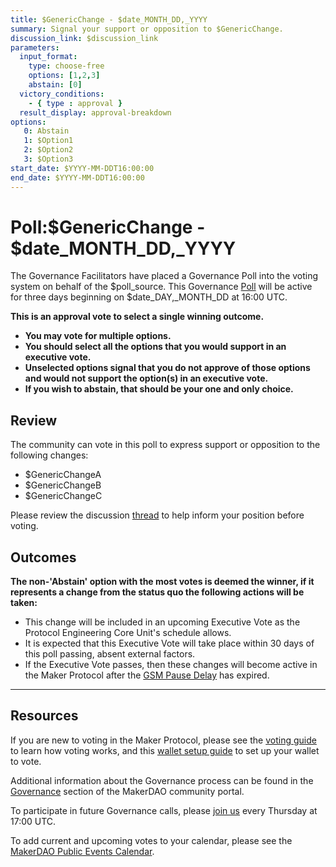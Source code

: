 ```yaml
---
title: $GenericChange - $date_MONTH_DD,_YYYY
summary: Signal your support or opposition to $GenericChange.
discussion_link: $discussion_link
parameters:
  input_format:
    type: choose-free
    options: [1,2,3]
    abstain: [0]
  victory_conditions:
    - { type : approval }
  result_display: approval-breakdown
options:
   0: Abstain
   1: $Option1
   2: $Option2
   3: $Option3
start_date: $YYYY-MM-DDT16:00:00
end_date: $YYYY-MM-DDT16:00:00
---
```

# Poll:$GenericChange - $date_MONTH_DD,_YYYY

The Governance Facilitators have placed a Governance Poll into the voting system on behalf of the $poll_source. This Governance [Poll](https://community-development.makerdao.com/en/learn/governance/on-chain-gov) will be active for three days beginning on $date_DAY,_MONTH_DD at 16:00 UTC.

**This is an approval vote to select a single winning outcome.**
- **You may vote for multiple options.**
- **You should select all the options that you would support in an executive vote.**
- **Unselected options signal that you do not approve of those options and would not support the option(s) in an executive vote.**
- **If you wish to abstain, that should be your one and only choice.**

## Review

The community can vote in this poll to express support or opposition to the following changes:
* $GenericChangeA
* $GenericChangeB
* $GenericChangeC

Please review the discussion [thread]($discussion_link) to help inform your position before voting.

## Outcomes

**The non-'Abstain' option with the most votes is deemed the winner, if it represents a change from the status quo the following actions will be taken:**
* This change will be included in an upcoming Executive Vote as the Protocol Engineering Core Unit's schedule allows.
* It is expected that this Executive Vote will take place within 30 days of this poll passing, absent external factors.
* If the Executive Vote passes, then these changes will become active in the Maker Protocol after the [GSM Pause Delay](https://manual.makerdao.com/parameter-index/core/param-gsm-pause-delay) has expired.

---

## Resources

If you are new to voting in the Maker Protocol, please see the [voting guide](https://community-development.makerdao.com/en/learn/governance/how-voting-works/) to learn how voting works, and this [wallet setup guide](https://community-development.makerdao.com/en/learn/governance/voting-setup/) to set up your wallet to vote.

Additional information about the Governance process can be found in the [Governance](https://community-development.makerdao.com/en/learn/governance) section of the MakerDAO community portal.

To participate in future Governance calls, please [join us](https://github.com/makerdao/community/tree/master/governance/governance-and-risk-meetings) every Thursday at 17:00 UTC.

To add current and upcoming votes to your calendar, please see the [MakerDAO Public Events Calendar](https://calendar.google.com/calendar/embed?src=makerdao.com_3efhm2ghipksegl009ktniomdk%40group.calendar.google.com&ctz=UTC&mode=week&showCalendars=0&showPrint=0).

